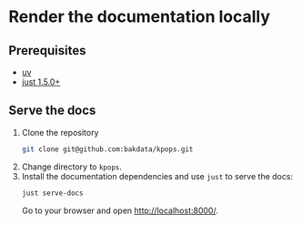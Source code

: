 # Render the documentation locally

## Prerequisites

- [uv](https://docs.astral.sh/uv/)
- [just 1.5.0+](https://github.com/casey/just)

## Serve the docs

1. Clone the repository
   ```sh
   git clone git@github.com:bakdata/kpops.git
   ```
2. Change directory to `kpops`.
3. Install the documentation dependencies and use `just` to serve the docs:
   ```sh
   just serve-docs
   ```
   Go to your browser and open [http://localhost:8000/](http://localhost:8000/).
